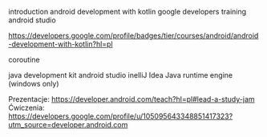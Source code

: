 introduction android development with kotlin google developers training android studio


https://developers.google.com/profile/badges/tier/courses/android/android-development-with-kotlin?hl=pl

coroutine


java development kit
android studio
inelliJ Idea
Java runtime engine (windows only)


Prezentacje: https://developer.android.com/teach?hl=pl#lead-a-study-jam
Ćwiczenia: https://developers.google.com/profile/u/105095643348851417323?utm_source=developer.android.com
